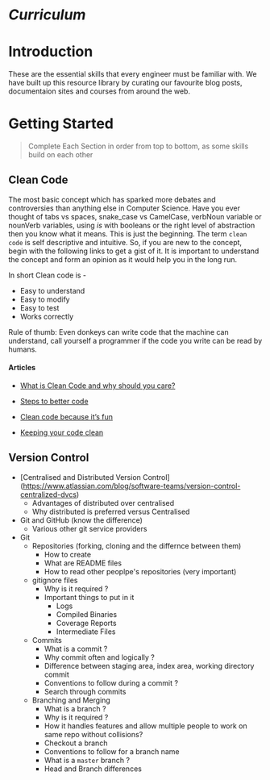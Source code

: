 # *Curriculum*

# Introduction

These are the essential skills that every engineer must be familiar with.
We have built up this resource library by curating our favourite blog posts, documentaion sites and
courses from around the web.

# Getting Started 

> Complete Each Section in order from top to bottom, as some skills build on each other

## Clean Code

The most basic concept which has sparked more debates and controversies than anything else in Computer Science.
Have you ever thought of tabs vs spaces, snake_case vs CamelCase, verbNoun variable or nounVerb variables, using _is_
with booleans or the right level of abstraction then you know what it means. This is just the beginning.
The term `clean code` is self descriptive and intuitive. So, if you are new to the concept, begin with the following links to get a gist of it.
It is important to understand the concept and form an opinion as it would help you in the long run.

In short Clean code is - 

- Easy to understand
- Easy to modify
- Easy to test
- Works correctly

Rule of thumb: Even donkeys can write code that the machine can understand, call yourself a programmer if the code you write 
               can be read by humans.
              
#### Articles

  - [What is Clean Code and why should you care?](http://cvuorinen.net/2014/04/what-is-clean-code-and-why-should-you-care/)

  - [Steps to better code](https://medium.com/@isaaclyman/steps-to-better-code-e6c3cce0c7f9)

  - [Clean code because it’s fun](https://medium.com/@adamzerner/clean-code-because-its-fun-71e45662a944)

  - [Keeping your code clean](https://codeburst.io/keeping-your-code-clean-d30bcffd1a10)
  
## Version Control

* [Centralised and Distributed Version Control] (https://www.atlassian.com/blog/software-teams/version-control-centralized-dvcs)
  * Advantages of distributed over centralised
  * Why distributed is preferred versus Centralised
* Git and GitHub (know the difference)
  * Various other git service providers
* Git
  * Repositories (forking, cloning and the differnce between them)
    * How to create
    * What are README files
    * How to read other peoplpe's repositories (very important)
  * gitignore files
    * Why is it required ?
    * Important things to put in it
      * Logs
      * Compiled Binaries
      * Coverage Reports
      * Intermediate Files
  * Commits
    * What is a commit ?
    * Why commit often and logically ?
    * Difference between staging area, index area, working directory commit
    * Conventions to follow during a commit ?
    * Search through commits
  * Branching and Merging
    * What is a branch ?
    * Why is it required ?
    * How it handles features and allow multiple people to work on same repo without collisions?
    * Checkout a branch
    * Conventions to follow for a branch name
    * What is a `master` branch ?
    * Head and Branch differences
